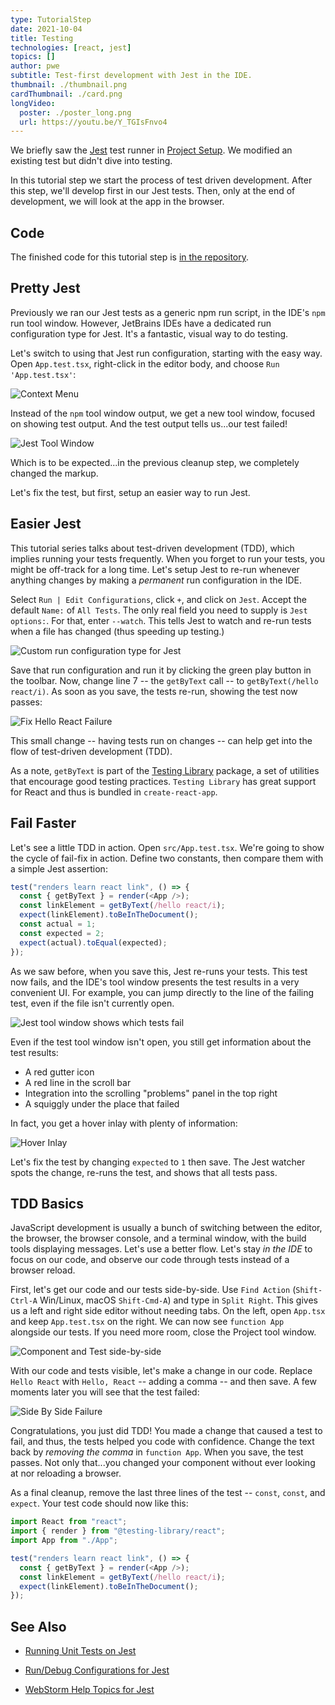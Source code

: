 ```yaml
---
type: TutorialStep
date: 2021-10-04
title: Testing
technologies: [react, jest]
topics: []
author: pwe
subtitle: Test-first development with Jest in the IDE.
thumbnail: ./thumbnail.png
cardThumbnail: ./card.png
longVideo:
  poster: ./poster_long.png
  url: https://youtu.be/Y_TGIsFnvo4
---
```



We briefly saw the [Jest](../../../technologies/jest) test runner in [Project Setup](../project_setup/). 
We modified an existing test but didn't dive into testing.

In this tutorial step we start the process of test driven development. 
After this step, we'll develop first in our Jest tests. 
Then, only at the end of development, we will look at the app in the browser.

## Code

The finished code for this tutorial step is 
[in the repository](https://github.com/jetbrains/guide/tree/master/sites/webstorm-guide/demos/tutorials/react_typescript_tdd/testing).

## Pretty Jest

Previously we ran our Jest tests as a generic npm run script, in the IDE's `npm` run tool window. 
However, JetBrains IDEs have a dedicated run configuration type for Jest. 
It's a fantastic, visual way to do testing. 

Let's switch to using that Jest run configuration, starting with the easy way.
Open `App.test.tsx`, right-click in the editor body, and choose `Run 'App.test.tsx'`:

![Context Menu](./screenshots/context_menu.png)

Instead of the `npm` tool window output, we get a new tool window, focused on showing test output.
And the test output tells us...our test failed!

![Jest Tool Window](./screenshots/jest_tool_window.png)

Which is to be expected...in the previous cleanup step, we completely changed the markup.

Let's fix the test, but first, setup an easier way to run Jest.

## Easier Jest

This tutorial series talks about test-driven development (TDD), which implies running your tests frequently.
When you forget to run your tests, you might be off-track for a long time.
Let's setup Jest to re-run whenever anything changes by making a *permanent* run configuration in the IDE.

Select `Run | Edit Configurations`, click `+`, and click on `Jest`.
Accept the default `Name:` of `All Tests`. The only real field you need to supply is `Jest options:`.
For that, enter `--watch`.
This tells Jest to watch and re-run tests when a file has changed (thus speeding up testing.)

![Custom run configuration type for Jest](./screenshots/jest_config.png)

Save that run configuration and run it by clicking the green play button in the toolbar.
Now, change line 7 -- the `getByText` call -- to `getByText(/hello react/i)`.
As soon as you save, the tests re-run, showing the test now passes:

![Fix Hello React Failure](./screenshots/fix_hello_react_failure.png)

This small change -- having tests run on changes -- can help get into the flow of test-driven development (TDD).

As a note, `getByText` is part of the [Testing Library](https://testing-library.com) package, a set of utilities that encourage good testing practices.
`Testing Library` has great support for React and thus is bundled in `create-react-app`.

## Fail Faster

Let's see a little TDD in action. 
Open `src/App.test.tsx`. 
We're going to show the cycle of fail-fix in action. 
Define two constants, then compare them with a simple Jest assertion:

```typescript {5,6,7}
test("renders learn react link", () => {
  const { getByText } = render(<App />);
  const linkElement = getByText(/hello react/i);
  expect(linkElement).toBeInTheDocument();
  const actual = 1;
  const expected = 2;
  expect(actual).toEqual(expected);
});
```

As we saw before, when you save this, Jest re-runs your tests.
This test now fails, and the IDE's tool window presents the test results in a very convenient UI.
For example, you can jump directly to the line of the failing test, even if the file isn't currently open.

![Jest tool window shows which tests fail](./screenshots/failed_assertion.png)

Even if the test tool window isn't open, you still get information about the test results:

- A red gutter icon
- A red line in the scroll bar
- Integration into the scrolling "problems" panel in the top right
- A squiggly under the place that failed

In fact, you  get a hover inlay with plenty of information:

![Hover Inlay](./screenshots/hover_inlay.png)

Let's fix the test by changing `expected` to `1` then save.
The Jest watcher spots the change, re-runs the test, and shows that all tests pass.

## TDD Basics

JavaScript development is usually a bunch of switching between the editor, the browser, the browser console, and a terminal window, with the build tools displaying messages. Let's use a better flow.
Let's stay *in the IDE* to focus on our code, and observe our code through tests instead of a browser reload.

First, let's get our code and our tests side-by-side.
Use `Find Action` (`Shift-Ctrl-A` Win/Linux, macOS `Shift-Cmd-A`) and type in `Split Right`.
This gives us a left and right side editor without needing tabs. 
On the left, open `App.tsx` and keep `App.test.tsx` on the right. 
We can now see `function App` alongside our tests. 
If you need more room, close the Project tool window.

![Component and Test side-by-side](./screenshots/side_by_side.png)

With our code and tests visible, let's make a change in our code.
Replace `Hello React` with `Hello, React` -- adding a comma -- and then save.
A few moments later you will see that the test failed:

![Side By Side Failure](./screenshots/side_by_side_failed.png)

Congratulations, you just did TDD!
You made a change that caused a test to fail, and thus, the tests helped you code with confidence.
Change the text back by *removing the comma* in `function App`.
When you save, the test passes.
Not only that...you changed your component without ever looking at nor reloading a browser.

As a final cleanup, remove the last three lines of the test -- `const`, `const`, and `expect`.
Your test code should now like this:

```typescript
import React from "react";
import { render } from "@testing-library/react";
import App from "./App";

test("renders learn react link", () => {
  const { getByText } = render(<App />);
  const linkElement = getByText(/hello react/i);
  expect(linkElement).toBeInTheDocument();
});
```
 
## See Also

- [Running Unit Tests on Jest](https://www.jetbrains.com/help/webstorm/running-unit-tests-on-jest.html)

- [Run/Debug Configurations for Jest](https://www.jetbrains.com/help/webstorm/run-debug-configuration-jest.html)

- [WebStorm Help Topics for Jest](https://blog.jetbrains.com/webstorm/tag/jest/)
